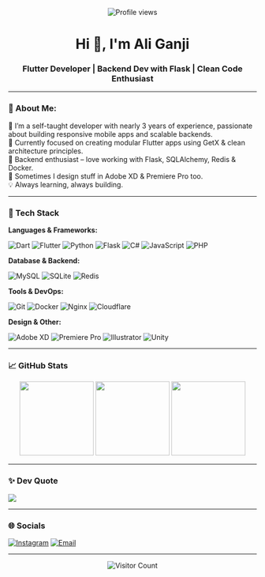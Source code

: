 <!-- View Counter -->
<p align="center">
  <img src="https://komarev.com/ghpvc/?username=AliGanji1&color=blue" alt="Profile views" />
</p>

<h1 align="center">Hi 👋, I'm Ali Ganji</h1>
<h3 align="center">Flutter Developer | Backend Dev with Flask | Clean Code Enthusiast</h3>

---

### 🧠 About Me:

🎯 I’m a self-taught developer with nearly 3 years of experience, passionate about building responsive mobile apps and scalable backends.  
🚀 Currently focused on creating modular Flutter apps using GetX & clean architecture principles.  
🔧 Backend enthusiast – love working with Flask, SQLAlchemy, Redis & Docker.  
🎨 Sometimes I design stuff in Adobe XD & Premiere Pro too.  
💡 Always learning, always building.

---

### 🧰 Tech Stack

**Languages & Frameworks:**

![Dart](https://img.shields.io/badge/Dart-0175C2?style=flat&logo=dart&logoColor=white)
![Flutter](https://img.shields.io/badge/Flutter-02569B?style=flat&logo=flutter&logoColor=white)
![Python](https://img.shields.io/badge/Python-3670A0?style=flat&logo=python&logoColor=ffdd54)
![Flask](https://img.shields.io/badge/Flask-000000?style=flat&logo=flask&logoColor=white)
![C#](https://img.shields.io/badge/C%23-239120?style=flat&logo=csharp&logoColor=white)
![JavaScript](https://img.shields.io/badge/JavaScript-F7DF1E?style=flat&logo=javascript&logoColor=black)
![PHP](https://img.shields.io/badge/PHP-777BB4?style=flat&logo=php&logoColor=white)

**Database & Backend:**

![MySQL](https://img.shields.io/badge/MySQL-4479A1?style=flat&logo=mysql&logoColor=white)
![SQLite](https://img.shields.io/badge/SQLite-07405E?style=flat&logo=sqlite&logoColor=white)
![Redis](https://img.shields.io/badge/Redis-DD0031?style=flat&logo=redis&logoColor=white)

**Tools & DevOps:**

![Git](https://img.shields.io/badge/Git-F05033?style=flat&logo=git&logoColor=white)
![Docker](https://img.shields.io/badge/Docker-2496ED?style=flat&logo=docker&logoColor=white)
![Nginx](https://img.shields.io/badge/Nginx-009639?style=flat&logo=nginx&logoColor=white)
![Cloudflare](https://img.shields.io/badge/Cloudflare-F38020?style=flat&logo=cloudflare&logoColor=white)

**Design & Other:**

![Adobe XD](https://img.shields.io/badge/AdobeXD-FF61F6?style=flat&logo=adobexd&logoColor=white)
![Premiere Pro](https://img.shields.io/badge/PremierePro-9999FF?style=flat&logo=adobepremierepro&logoColor=white)
![Illustrator](https://img.shields.io/badge/Illustrator-FF9A00?style=flat&logo=adobeillustrator&logoColor=white)
![Unity](https://img.shields.io/badge/Unity-000000?style=flat&logo=unity&logoColor=white)

---

### 📈 GitHub Stats

<p align="center">
  <img src="https://github-readme-stats.vercel.app/api?username=AliGanji1&theme=dark&hide_border=false&include_all_commits=true&count_private=true" height="150"/>
  <img src="https://nirzak-streak-stats.vercel.app/?user=AliGanji1&theme=dark&hide_border=false" height="150"/>
  <img src="https://github-readme-stats.vercel.app/api/top-langs/?username=AliGanji1&theme=dark&hide_border=false&layout=compact" height="150"/>
</p>

---

### ✨ Dev Quote
![](https://quotes-github-readme.vercel.app/api?type=horizontal&theme=radical)

---

### 🌐 Socials
[![Instagram](https://img.shields.io/badge/Instagram-%23E4405F.svg?logo=Instagram&logoColor=white)](https://instagram.com/ali.ganji.z)
[![Email](https://img.shields.io/badge/Email-D14836?logo=gmail&logoColor=white)](mailto:ali.ganji.za@gmail.com)

---

<p align="center">
  <img src="https://visitcount.itsvg.in/api?id=AliGanji1&icon=0&color=0" alt="Visitor Count" />
</p>
